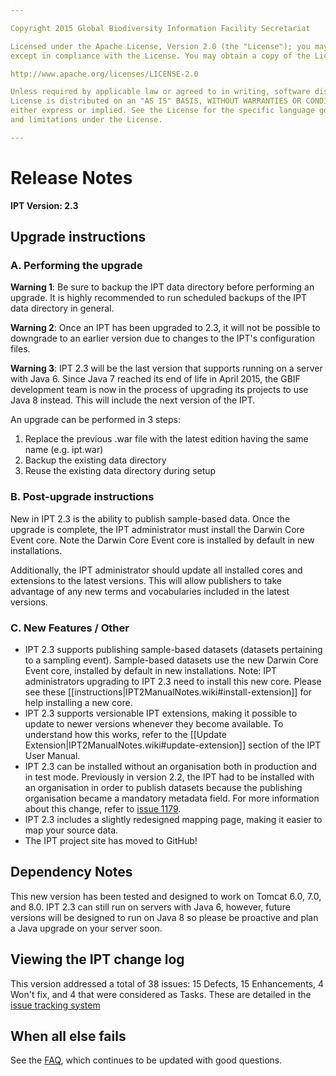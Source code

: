 ```yaml
---

Copyright 2015 Global Biodiversity Information Facility Secretariat

Licensed under the Apache License, Version 2.0 (the "License"); you may not use this file
except in compliance with the License. You may obtain a copy of the License at

http://www.apache.org/licenses/LICENSE-2.0

Unless required by applicable law or agreed to in writing, software distributed under the
License is distributed on an "AS IS" BASIS, WITHOUT WARRANTIES OR CONDITIONS OF ANY KIND,
either express or implied. See the License for the specific language governing permissions
and limitations under the License.

---
```


# Release Notes

**IPT Version: 2.3**



## Upgrade instructions

### A. Performing the upgrade

**Warning 1**: Be sure to backup the IPT data directory before performing an upgrade. It is highly recommended to run scheduled backups of the IPT data directory in general.

**Warning 2**: Once an IPT has been upgraded to 2.3, it will not be possible to downgrade to an earlier version due to changes to the IPT's configuration files.

**Warning 3**: IPT 2.3 will be the last version that supports running on a server with Java 6. Since Java 7 reached its end of life in April 2015, the GBIF development team is now in the process of upgrading its projects to use Java 8 instead. This will include the next version of the IPT. 

An upgrade can be performed in 3 steps:

  1. Replace the previous .war file with the latest edition having the same name (e.g. ipt.war)
  1. Backup the existing data directory
  1. Reuse the existing data directory during setup

### B. Post-upgrade instructions

New in IPT 2.3 is the ability to publish sample-based data. Once the upgrade is complete, the IPT administrator must install the Darwin Core Event core. Note the Darwin Core Event core is installed by default in new installations.

Additionally, the IPT administrator should update all installed cores and extensions to the latest versions. This will allow publishers to take advantage of any new terms and vocabularies included in the latest versions. 

### C. New Features / Other
  * IPT 2.3 supports publishing sample-based datasets (datasets pertaining to a sampling event). Sample-based datasets use the new Darwin Core Event core, installed by default in new installations. Note: IPT administrators upgrading to IPT 2.3 need to install this new core. Please see these [[instructions|IPT2ManualNotes.wiki#install-extension]] for help installing a new core.
  * IPT 2.3 supports versionable IPT extensions, making it possible to update to newer versions whenever they become available. To understand how this works, refer to the [[Update Extension|IPT2ManualNotes.wiki#update-extension]] section of the IPT User Manual.
  * IPT 2.3 can be installed without an organisation both in production and in test mode. Previously in version 2.2, the IPT had to be installed with an organisation in order to publish datasets because the publishing organisation became a mandatory metadata field. For more information about this change, refer to [issue 1179](https://github.com/gbif/ipt/issues/1179).
  * IPT 2.3 includes a slightly redesigned mapping page, making it easier to map your source data. 
  * The IPT project site  has moved to GitHub! 

## Dependency Notes

This new version has been tested and designed to work on Tomcat 6.0, 7.0, and 8.0. IPT 2.3 can still run on servers with Java 6, however, future versions will be designed to run on Java 8 so please be proactive and plan a Java upgrade on your server soon.

## Viewing the IPT change log

This version addressed a total of 38 issues: 15 Defects, 15 Enhancements, 4 Won't fix, and 4 that were considered as Tasks.
These are detailed in the [issue tracking system](https://github.com/gbif/ipt/issues?q=is%3Aissue+label%3AMilestone-Release2.3)

## When all else fails

See the [FAQ](FAQ.wiki), which continues to be updated with good questions.